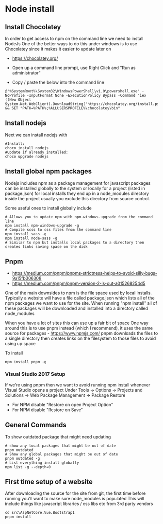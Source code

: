 # Node install

## Install Chocolatey

In order to get access to npm on the command line we need to install NodeJs
One of the better ways to do this under windows is to use Chocolatey since it makes it easier to update later on

  * https://chocolatey.org/

  * Open up a command line prompt, use Right Click and "Run as administrator"
  * Copy / paste the below into the command line
```
@"%SystemRoot%\System32\WindowsPowerShell\v1.0\powershell.exe" -NoProfile -InputFormat None -ExecutionPolicy Bypass -Command "iex ((New-Object System.Net.WebClient).DownloadString('https://chocolatey.org/install.ps1'))" && SET "PATH=%PATH%;%ALLUSERSPROFILE%\chocolatey\bin"
```

## Install nodejs

Next we can install nodejs with
```
#Install:
choco install nodejs
#Update if already installed:
choco upgrade nodejs
```

## Install global npm packages

Nodejs includes npm as a package management for javascript
packages can be installed globally to the system or locally for a project (listed in package.json)
for local installs they end up in a node_modules directory inside the project
usually you exclude this directory from source control.

Some useful ones to install globally include
```
# Allows you to update npm with npm-windows-upgrade from the command line
npm install npm-windows-upgrade -g
# Compile scss to css files from the command line
npm install sass -g
npm install node-sass -g
# Similar to npm but installs local packages to a directory then creates links saving space on the disk
```

## Pnpm

  * https://medium.com/pnpm/pnpms-strictness-helps-to-avoid-silly-bugs-9a15fb306308
  * https://medium.com/pnpm/pnpm-version-2-is-out-a015268254d5

One of the main downsides to npm is the file space used by local installs.
Typically a website will have a file called package.json which lists all of the npm packages we want to use for the site.
When running "npm install" all of these packages will be downloaded and installed into a directory called node_modules

When you have a lot of sites this can use up a fair bit of space
One way around this is to use pnpm instead (which I recommend), it uses the same source for packages - https://www.npmjs.com/
pnpm downloads the files to a single directory then creates links on the filesystem to those files to avoid using up space

To install
```
npm install pnpm -g
```

### Visual Studio 2017 Setup

If we're using pnpm then we want to avoid running npm install whenever Visual Studio opens a project
Under Tools -> Options -> Projects and Solutions -> Web Package Management -> Package Restore

  * For NPM disable "Restore on open Project Option"
  * For NPM disable "Restore on Save"


## General Commands

To show outdated package that might need updating
```
# show any local packages that might be out of date
pnpm outdated
# Show any global packages that might be out of date
pnpm outdated -g
# List everything install globally
npm list -g --depth=0
```

## First time setup of a website

After downloading the source for the site from git, the first time before running you'll want to make sure
node_modules is populated
This will include things like javascript libraries / css libs etc from 3rd party vendors
```
cd src\AspNetCore.Vue.Bootstrap1
pnpm install
```
